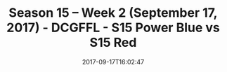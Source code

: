 ---
title: Season 15 – Week 2 (September 17, 2017) - DCGFFL - S15 Power Blue vs S15 Red
teams-score:
- team: _teams/s15-power-blue.md
  score: 39
- team: _teams/s15-red.md
  score: 12
mvp: Kristen Lynch, Mark Summerside
game-ball: Chris Meadows, Michael Bustin
season: 15
week: 2
date: '2017-09-17T16:02:47'
pageid: season-15-week-2-september-17-2017-5690-vs-5693
---